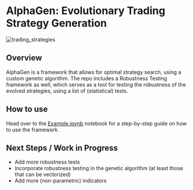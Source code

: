 # AlphaGen: Evolutionary Trading Strategy Generation

![trading_strategies](https://github.com/user-attachments/assets/5780f1bb-397f-448a-bfb1-c659eca87bee)

## Overview
AlphaGen is a framework that allows for optimal strategy search, using a custom genetic algorithm. The repo includes a Robustness Testing framework as well, which serves as a tool for testing the robustness of the evolved strategies, using a list of (statistical) tests. 

## How to use
Head over to the [Example.ipynb](notebooks/Example.ipynb) notebook for a step-by-step guide on how to use the framework.

## Next Steps / Work in Progress
- Add more robustness tests
- Incorporate robustness testing in the genetic algorithm (at least those that can be vectorized)
- Add more (non-parametric) indicators

